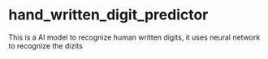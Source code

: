 # hand_written_digit_predictor
This is a AI model to recognize human written digits, it uses neural network to recognize the dizits
